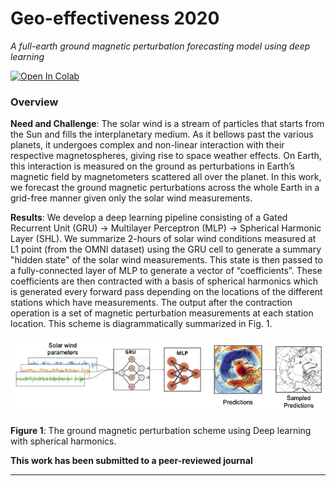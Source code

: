 # Geo-effectiveness 2020

*A full-earth ground magnetic perturbation forecasting model using deep learning*

[![Open In Colab](https://colab.research.google.com/assets/colab-badge.svg)](https://github.com/spaceml-org/helionb-geoeff/blob/main/notebooks/01_geoeff_2020/storm_forecast.ipynb)

### Overview

**Need and Challenge**: The solar wind is a stream of particles that starts from the Sun and fills the interplanetary medium. As it bellows past the various planets, it undergoes complex and non-linear interaction with their respective magnetospheres, giving rise to space weather effects. On Earth, this interaction is measured on the ground as perturbations in Earth’s magnetic field by magnetometers scattered all over the planet. In this work, we forecast the ground magnetic perturbations across the whole Earth in a grid-free manner given only the solar wind measurements.

**Results**: We develop a deep learning pipeline consisting of a Gated Recurrent Unit (GRU) → Multilayer Perceptron (MLP) → Spherical Harmonic Layer (SHL). We summarize 2-hours of solar wind conditions measured at L1 point (from the OMNI dataset) using the GRU cell  to generate a summary "hidden state" of the solar wind measurements. This state is then passed to a fully-connected layer of MLP to generate a vector of “coefficients”. These coefficients are then contracted with a basis of spherical harmonics which is generated every forward pass depending on the locations of the different stations which have measurements. The output after the contraction operation is a set of magnetic perturbation measurements at each station location. This scheme is diagrammatically summarized in Fig. 1.

![img](./figure_one.png)

**Figure 1**: The ground magnetic perturbation scheme using Deep learning with spherical harmonics. 

**This work has been submitted to a peer-reviewed journal** 

---

